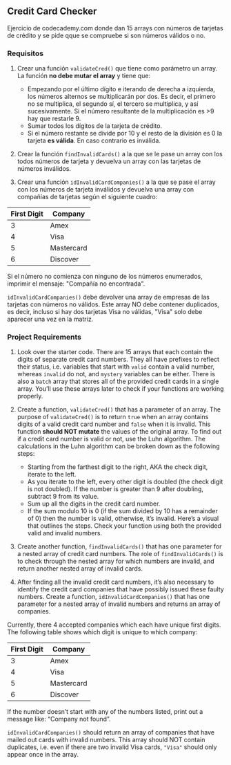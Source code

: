 ## Credit Card Checker

Ejercicio de codecademy.com donde dan 15 arrays con números de tarjetas de crédito y se pide qque se compruebe si son números válidos o no.

### Requisitos

1. Crear una función `validateCred()` que tiene como parámetro un array. La función **no debe mutar el array** y tiene que:

    * Empezando por el último dígito e iterando de derecha a izquierda, los números alternos se multiplicarán por dos. Es decir, el primero no se multiplica,   el segundo sí, el tercero se multiplica, y así sucesivamente. Si el número resultante de la multiplicación es >9 hay que restarle 9.
    * Sumar todos los dígitos de la tarjeta de crédito.
    * Si el número restante se divide por 10 y el resto de la división es 0 la tarjeta **es válida**. En caso contrario es inválida.

2. Crear la función `findInvalidCards()` a la que se le pase un array con los todos números de tarjeta y devuelva un array con las tarjetas de números inválidos.

3. Crear una función `idInvalidCardCompanies()` a la que se pase el array con los números de tarjeta inválidos y devuelva una array con compañías de tarjetas según el siguiente cuadro:


| First Digit | Company |
| ------- | ------- |
| 3  | Amex  |
| 4  | Visa  |
| 5  | Mastercard  |
| 6  | Discover  |



Si el número no comienza con ninguno de los números enumerados, imprimir el mensaje: "Compañía no encontrada".

`idInvalidCardCompanies()` debe devolver una array de empresas de las tarjetas con números no válidos. Este array NO debe contener duplicados, es decir, incluso si hay dos tarjetas Visa no válidas, "Visa" solo debe aparecer una vez en la matriz.


### Project Requirements

1. Look over the starter code. There are 15 arrays that each contain the digits of separate credit card numbers. They all have prefixes to reflect their status, i.e. variables that start with `valid` contain a valid number, whereas `invalid` do not, and `mystery` variables can be either. There is also a `batch` array that stores all of the provided credit cards in a single array.
You’ll use these arrays later to check if your functions are working properly.

2. Create a function, `validateCred()` that has a parameter of an array. The purpose of `validateCred()` is to return `true` when an array contains digits of a valid credit card number and `false` when it is invalid. This function **should NOT mutate** the values of the original array.
To find out if a credit card number is valid or not, use the Luhn algorithm. 
The calculations in the Luhn algorithm can be broken down as the following steps:

    * Starting from the farthest digit to the right, AKA the check digit, iterate to the left.
    * As you iterate to the left, every other digit is doubled (the check digit is not doubled). If the number is greater than 9 after doubling, subtract 9 from its value.
    * Sum up all the digits in the credit card number.
    * If the sum modulo 10 is 0 (if the sum divided by 10 has a remainder of 0) then the number is valid, otherwise, it’s invalid.
Here’s a visual that outlines the steps. Check your function using both the provided valid and invalid numbers.

3. Create another function, `findInvalidCards()` that has one parameter for a nested array of credit card numbers. The role of `findInvalidCards()` is to check through the nested array for which numbers are invalid, and return another nested array of invalid cards.

5. After finding all the invalid credit card numbers, it’s also necessary to identify the credit card companies that have possibly issued these faulty numbers. Create a function, `idInvalidCardCompanies()` that has one parameter for a nested array of invalid numbers and returns an array of companies.

Currently, there 4 accepted companies which each have unique first digits. The following table shows which digit is unique to which company:


| First Digit | Company |
| ------- | ------- |
| 3  | Amex  |
| 4  | Visa  |
| 5  | Mastercard  |
| 6  | Discover  |


If the number doesn’t start with any of the numbers listed, print out a message like: “Company not found”.

`idInvalidCardCompanies()` should return an array of companies that have mailed out cards with invalid numbers. This array should NOT contain duplicates, i.e. even if there are two invalid Visa cards, `"Visa"` should only appear once in the array.

